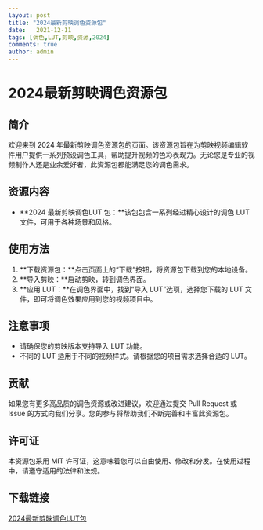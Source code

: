 ```yaml
---
layout: post
title: "2024最新剪映调色资源包"
date:   2021-12-11
tags: [调色,LUT,剪映,资源,2024]
comments: true
author: admin
---
```

# 2024最新剪映调色资源包

## 简介

欢迎来到 2024 年最新剪映调色资源包的页面。该资源包旨在为剪映视频编辑软件用户提供一系列预设调色工具，帮助提升视频的色彩表现力。无论您是专业的视频制作人还是业余爱好者，此资源包都能满足您的调色需求。

## 资源内容

- **2024 最新剪映调色LUT 包：**该包包含一系列经过精心设计的调色 LUT 文件，可用于各种场景和风格。

## 使用方法

1. **下载资源包：**点击页面上的“下载”按钮，将资源包下载到您的本地设备。
2. **导入剪映：**启动剪映，转到调色界面。
3. **应用 LUT：**在调色界面中，找到“导入 LUT”选项，选择您下载的 LUT 文件，即可将调色效果应用到您的视频项目中。

## 注意事项

- 请确保您的剪映版本支持导入 LUT 功能。
- 不同的 LUT 适用于不同的视频样式。请根据您的项目需求选择合适的 LUT。

## 贡献

如果您有更多高品质的调色资源或改进建议，欢迎通过提交 Pull Request 或 Issue 的方式向我们分享。您的参与将帮助我们不断完善和丰富此资源包。

## 许可证

本资源包采用 MIT 许可证，这意味着您可以自由使用、修改和分发。在使用过程中，请遵守适用的法律和法规。

## 下载链接

[2024最新剪映调色LUT包](https://pan.quark.cn/s/0866bd739f49)